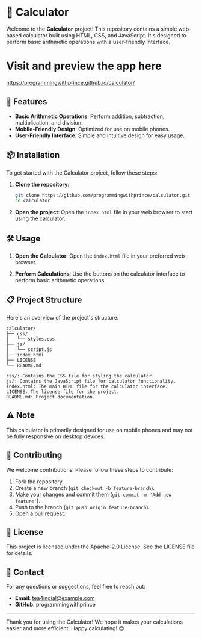 # 🧮 Calculator

Welcome to the **Calculator** project! This repository contains a simple web-based calculator built using HTML, CSS, and JavaScript. It's designed to perform basic arithmetic operations with a user-friendly interface.


# Visit and preview the app here
https://programmingwithprince.github.io/calculator/ 




## 🚀 Features

- **Basic Arithmetic Operations**: Perform addition, subtraction, multiplication, and division.
- **Mobile-Friendly Design**: Optimized for use on mobile phones.
- **User-Friendly Interface**: Simple and intuitive design for easy usage.

## 📦 Installation

To get started with the Calculator project, follow these steps:

1. **Clone the repository**:
    ```bash
    git clone https://github.com/programmingwithprince/calculator.git
    cd calculator
    ```

2. **Open the project**:
    Open the `index.html` file in your web browser to start using the calculator.

## 🛠️ Usage

1. **Open the Calculator**:
    Open the `index.html` file in your preferred web browser.

2. **Perform Calculations**:
    Use the buttons on the calculator interface to perform basic arithmetic operations.

## 📋 Project Structure

Here's an overview of the project's structure:

```plaintext
calculator/
├── css/
│   └── styles.css
├── js/
│   └── script.js
├── index.html
├── LICENSE
└── README.md

css/: Contains the CSS file for styling the calculator.
js/: Contains the JavaScript file for calculator functionality.
index.html: The main HTML file for the calculator interface.
LICENSE: The license file for the project.
README.md: Project documentation.

```
## ⚠️ Note

This calculator is primarily designed for use on mobile phones and may not be fully responsive on desktop devices.

## 🤝 Contributing

We welcome contributions! Please follow these steps to contribute:

1. Fork the repository.
2. Create a new branch (`git checkout -b feature-branch`).
3. Make your changes and commit them (`git commit -m 'Add new feature'`).
4. Push to the branch (`git push origin feature-branch`).
5. Open a pull request.

## 📝 License

This project is licensed under the Apache-2.0 License. See the LICENSE file for details.

## 📧 Contact

For any questions or suggestions, feel free to reach out:

- **Email**: tea4indial@example.com
- **GitHub**: programmingwithprince

---

Thank you for using the Calculator! We hope it makes your calculations easier and more efficient. Happy calculating! 😊
